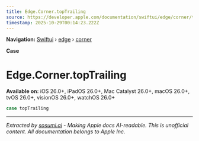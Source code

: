 ```yaml
---
title: Edge.Corner.topTrailing
source: https://developer.apple.com/documentation/swiftui/edge/corner/toptrailing
timestamp: 2025-10-29T00:14:23.222Z
---
```


**Navigation:** [Swiftui](/documentation/swiftui) › [edge](/documentation/swiftui/edge) › [corner](/documentation/swiftui/edge/corner)

**Case**

# Edge.Corner.topTrailing

**Available on:** iOS 26.0+, iPadOS 26.0+, Mac Catalyst 26.0+, macOS 26.0+, tvOS 26.0+, visionOS 26.0+, watchOS 26.0+

```swift
case topTrailing
```

---

*Extracted by [sosumi.ai](https://sosumi.ai) - Making Apple docs AI-readable.*
*This is unofficial content. All documentation belongs to Apple Inc.*

